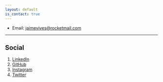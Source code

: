 ```yaml
---
layout: default
is_contact: true
---
```


* Email: [jaimevives@rocketmail.com](mailto:jaimevives@rocketmail.com)

---

## Social

1. [LinkedIn](https://www.linkedin.com/in/jaime-a-vives/)
2. [GitHub](https://github.com/jamsteh)
3. [Instagram](https://www.instagram.com/jamsteh/)
4. [Twitter](https://twitter.com/Jaimeister_)
